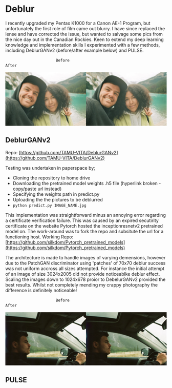 # Deblur
I recently upgraded my Pentax K1000 for a Canon AE-1 Program, but unfortunately the first role of film came out blurry. I have since replaced the lense and have corrected the issue, but wanted to salvage some pics from the nice day out in the Canadian Rockies. Keen to extend my deep learning knowledge and implementation skills I experimented with a few methods, including DeblurGANv2 (before/after example below) and PULSE. 

                          Before                                                   After 
<p align="center">
  <img src="https://github.com/silkdom/Deblur/blob/master/img/0017_20.jpg?raw=true" alt="Comparison"/>
</p>

## DeblurGANv2

Repo: [https://github.com/TAMU-VITA/DeblurGANv2](https://github.com/TAMU-VITA/DeblurGANv2)  

Testing was undertaken in paperspace by; 
- Cloning the repository to home drive 
- Downloading the pretrained model weights .h5 file (hyperlink broken - copy/paste url instead)
- Specifying the weights path in predict.py  
- Uploading the the pictures to be deblurred
- ```python predict.py IMAGE_NAME.jpg```



This implementation was straightforward minus an annoying error regarding a certificate verification failure. This was caused by an expired secutirity certificate on the website Pytorch hosted the inceptionresnetv2 pretrained model on. The work-around was to fork the repo and subsitute the url for a functioning host. 
Working Repo: [https://github.com/silkdom/Pytorch_pretrained_models](https://github.com/silkdom/Pytorch_pretrained_models)

The architecture is made to handle images of varying demensions, however due to the PatchGAN discriminator using 'patches' of 70x70 deblur success was not uniform accross all sizes attempted. For instance the initial attempt of an image of size 3024x2005 did not provide noticeablke deblur effect. Scaling the images down to 1024x678 proior to DebelurGANv2 provided the best results. Whilst not completely mending my crappy photography the difference is definitely noticeable! 

                          Before                                                   After 
<p align="center">
  <img src="https://github.com/silkdom/Deblur/blob/master/img/0012_25.jpg?raw=true" alt="Comparison"/>
</p>

## PULSE

